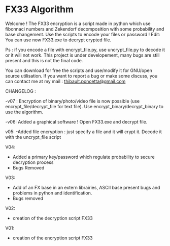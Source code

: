 # FX33 Algorithm
Welcome ! 
The FX33 encryption is a script made in python which use fibonnaci numbers and Zekendorf decomposition with some probability and base changement. 
Use the scripts to encode your files or password !
Edit: You can use now FX33.exe to decrypt crypted file. 

Ps : if you encode a file with encrypt_file.py, use uncrypt_file.py to decode it or it will not work.
This project is under developement, many bugs are still present and this is not the final code. 

You can download for free the scripts and use/modify it for GNU/open source utilisation.
If you want to report a bug or make some discuss, you can contact me at my mail : thibault.poncetta@gmail.com

CHANGELOG :

-v07 : 
Encryption of binary/photo/video file is now possible (use encrypt_file/decrypt_file for text file).
Use encrypt_binary/decrypt_binary to use the algorithm.

-v06:
Added a graphical software ! Open FX33.exe and decrypt file.

v05:
-Added file encryption : just specify a file and it will crypt it. Decode it with the uncrypt_file script

V04:
- Added a primary key/password which regulate probability to secure decryption process
- Bugs Removed 

V03:
- Add of an FX base in an extern librairies, ASCII base present bugs and problems in python and identification.
- Bugs removed

V02:
- creation of the decryption script FX33

V01:
- creation of the encryption script FX33
